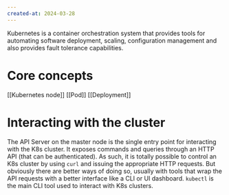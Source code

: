 ```yaml
---
created-at: 2024-03-28
---
```


Kubernetes is a container orchestration system that provides tools for automating software deployment, scaling, configuration management and also provides fault tolerance capabilities.

# Core concepts

[[Kubernetes node]]
[[Pod]]
[[Deployment]]

# Interacting with the cluster

The API Server on the master node is the single entry point for interacting with the K8s cluster. It exposes commands and queries through an HTTP API (that can be authenticated). As such, it is totally possible to control an K8s cluster by using `curl` and issuing the appropriate HTTP requests. But obviously there are better ways of doing so, usually with tools that wrap the API requests with a better interface like a CLI or UI dashboard. `kubectl` is the main CLI tool used to interact with K8s clusters.
